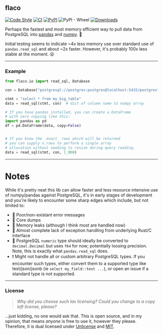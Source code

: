 ## flaco

[![Code Style](https://img.shields.io/badge/code%20style-black-000000.svg)](https://github.com/python/black)
[![CI](https://github.com/milesgranger/flaco/actions/workflows/CI.yml/badge.svg?branch=master)](https://github.com/milesgranger/flaco/actions/workflows/CI.yml)
[![PyPI](https://img.shields.io/pypi/v/flaco.svg)](https://pypi.org/project/flaco)
![PyPI - Wheel](https://img.shields.io/pypi/wheel/flaco)
[![Downloads](https://pepy.tech/badge/flaco/month)](https://pepy.tech/project/flaco)

Perhaps the fastest and most memory efficient way to
pull data from PostgreSQL into [pandas](https://pandas.pydata.org/) 
and [numpy](https://numpy.org/doc/stable/index.html). 🚀

Initial testing seems to indicate ~4x less memory use
over standard use of `pandas.read_sql` and about ~2x faster.
However, it's probably 100x less stable at the moment. 😜

---

### Example

```python
from flaco.io import read_sql, Database

con = Database("postgresql://postgres:postgres@localhost:5432/postgres")

stmt = "select * from my_big_table"
data = read_sql(stmt, con)  # dict of column name to numpy array

# If you have pandas installed, you can create a DataFrame
# with zero copying like this:
import pandas as pd
df = pd.DataFrame(data, copy=False)


# If you know the _exact_ rows which will be returned
# you can supply n_rows to perform a single array 
# allocation without needing to resize during query reading.
data = read_sql(stmt, con, 1_000)
```

---

# Notes

While it's pretty neat this lib can allow faster and less resource
intensive use of numpy/pandas against PostgreSQL, it's in early 
stages of development and you're likely to encounter some sharp edges
which include, but not limited to:

- 📝 Poor/non-existant error messages
- 💩 Core dumps
- 🚰 Memory leaks (although I think most are handled now)
- 🦖 Almost complete lack of exception handling from underlying Rust/C interface
- 📍 PostgreSQL `numeric` type should ideally be converted to `decimal.Decimal`
     but uses `f64` for now; potentially loosing precision. Note, this
     is exactly what `pandas.read_sql` does. 
- ❗ Might not handle all or custom arbitrary PostgreSQL types. If you encounter
   such types, either convert them to a supported type like text/json/jsonb 
   (ie `select my_field::text ...`), or open an issue if a standard type is not 
   supported.

---

### License

> _Why did you choose such lax licensing? Could you change to a copy left license, please?_

...just kidding, no one would ask that. This is open source, and in my opinion, 
that means _anyone_ is free to use it, however they please. Therefore, it is
dual licensed under [Unlicense](LICENSE) and [MIT](LICENSE-MIT). 